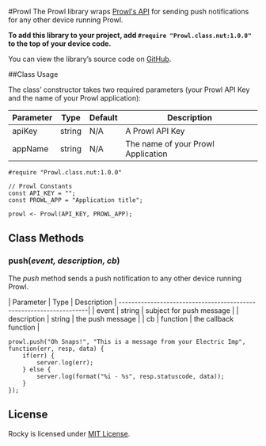 #Prowl
The Prowl library wraps [Prowl's API](http://www.prowlapp.com/) for sending push notifications for any other device running Prowl.

**To add this library to your project, add `#require "Prowl.class.nut:1.0.0"` to the top of your device code.**

You can view the library’s source code on [GitHub](https://github.com/electricimp/prowl/tree/v1.0.0).

##Class Usage

The class’ constructor takes two required parameters (your Prowl API Key and the name of your Prowl application):


| Parameter     | Type         | Default | Description |
| ------------- | ------------ | ------- | ----------- |
| apiKey        | string       | N/A     | A Prowl API Key |
| appName       | string       | N/A     | The name of your Prowl Application |


```squirrel
#require "Prowl.class.nut:1.0.0"

// Prowl Constants
const API_KEY = "";
const PROWL_APP = "Application title";

prowl <- Prowl(API_KEY, PROWL_APP);
```

## Class Methods

### push(*event, description, cb*)

The *push* method sends a push notification to any other device running Prowl.

| Parameter   | Type      | Description  |
--------------------------------------------------------------------|
| event           | string     | subject for push message |
| description  | string     | the push message |
| cb                | function | the callback function |

```squirrel
prowl.push("Oh Snaps!", "This is a message from your Electric Imp", function(err, resp, data) {
    if(err) {
        server.log(err);
    } else {
        server.log(format("%i - %s", resp.statuscode, data));
    }
});
```


## License

Rocky is licensed under [MIT License](./LICENSE).